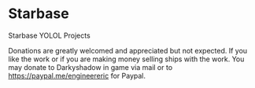 # Starbase
Starbase YOLOL Projects

Donations are greatly welcomed and appreciated but not expected. If you like the work or if you are making money selling ships with the work. You may donate to Darkyshadow in game via mail or to https://paypal.me/engineereric for Paypal.
